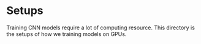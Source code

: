 # Setups
Training CNN models require a lot of computing resource. This directory is the setups of how we training models on GPUs.
